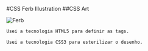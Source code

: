 #CSS Ferb Illustration
##CSS Art

![Ferb](https://w7.pngwing.com/pngs/525/923/png-transparent-ferb-fletcher-phineas-flynn-perry-the-platypus-candace-flynn-isabella-garcia-shapiro-others-hand-cartoon-characters-ferb-fletcher.png)

~~~html
Usei a tecnologia HTML5 para definir as tags.
~~~

~~~css
Usei a tecnologia CSS3 para esterilizar o desenho.
~~~